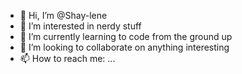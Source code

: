 - 👋 Hi, I’m @Shay-lene
- 👀 I’m interested in nerdy stuff
- 🌱 I’m currently learning to code from the ground up
- 💞️ I’m looking to collaborate on anything interesting
- 📫 How to reach me: ...

<!---
Shay-lene/Shay-lene is a ✨ special ✨ repository because its `README.md` (this file) appears on your GitHub profile.
You can click the Preview link to take a look at your changes.
--->
